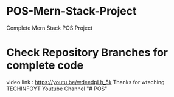 # POS-Mern-Stack-Project
Complete Mern Stack POS Project

# Check Repository Branches for complete code
video link :
https://youtu.be/wdeedpLh_5k
Thanks for wtaching TECHINFOYT Youtube Channel
"# POS" 
